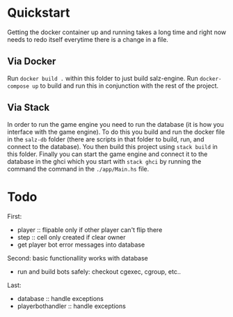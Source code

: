# Quickstart
Getting the docker container up and running takes a long time and right now needs
to redo itself everytime there is a change in a file.
## Via Docker
Run `docker build .` within this folder to just build salz-engine.
Run `docker-compose up` to build and run this in conjunction with the rest of the project.
## Via Stack
In order to run the game engine you need to run the database (it is how you interface
with the game engine).
To do this you build and run the docker file in the `salz-db` folder (there are
scripts in that folder to build, run, and connect to the database).
You then build this project using `stack build` in this folder.
Finally you can start the game engine and connect it to the database in the ghci which you
start with `stack ghci` by running the command the command in the `./app/Main.hs` file.


# Todo
First:
- player :: flipable only if other player can't flip there
- step :: cell only created if clear owner
- get player bot error messages into database

Second: basic functionallity works with database
- run and build bots safely: checkout cgexec, cgroup, etc..

Last:
- database :: handle exceptions
- playerbothandler :: handle exceptions
